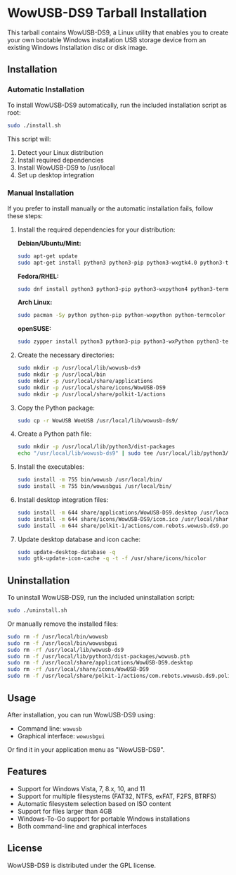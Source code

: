 # WowUSB-DS9 Tarball Installation

This tarball contains WowUSB-DS9, a Linux utility that enables you to create your own bootable Windows installation USB storage device from an existing Windows Installation disc or disk image.

## Installation

### Automatic Installation

To install WowUSB-DS9 automatically, run the included installation script as root:

```bash
sudo ./install.sh
```

This script will:
1. Detect your Linux distribution
2. Install required dependencies
3. Install WowUSB-DS9 to /usr/local
4. Set up desktop integration

### Manual Installation

If you prefer to install manually or the automatic installation fails, follow these steps:

1. Install the required dependencies for your distribution:

   **Debian/Ubuntu/Mint:**
   ```bash
   sudo apt-get update
   sudo apt-get install python3 python3-pip python3-wxgtk4.0 python3-termcolor grub2-common grub-pc-bin parted dosfstools ntfs-3g exfat-utils f2fs-tools btrfs-progs p7zip-full
   ```

   **Fedora/RHEL:**
   ```bash
   sudo dnf install python3 python3-pip python3-wxpython4 python3-termcolor grub2-common grub2-tools parted dosfstools ntfs-3g exfatprogs f2fs-tools btrfs-progs p7zip p7zip-plugins
   ```

   **Arch Linux:**
   ```bash
   sudo pacman -Sy python python-pip python-wxpython python-termcolor grub parted dosfstools ntfs-3g exfatprogs f2fs-tools btrfs-progs p7zip
   ```

   **openSUSE:**
   ```bash
   sudo zypper install python3 python3-pip python3-wxPython python3-termcolor grub2 parted dosfstools ntfs-3g exfatprogs f2fs-tools btrfs-progs p7zip
   ```

2. Create the necessary directories:
   ```bash
   sudo mkdir -p /usr/local/lib/wowusb-ds9
   sudo mkdir -p /usr/local/bin
   sudo mkdir -p /usr/local/share/applications
   sudo mkdir -p /usr/local/share/icons/WowUSB-DS9
   sudo mkdir -p /usr/local/share/polkit-1/actions
   ```

3. Copy the Python package:
   ```bash
   sudo cp -r WowUSB WoeUSB /usr/local/lib/wowusb-ds9/
   ```

4. Create a Python path file:
   ```bash
   sudo mkdir -p /usr/local/lib/python3/dist-packages
   echo "/usr/local/lib/wowusb-ds9" | sudo tee /usr/local/lib/python3/dist-packages/wowusb.pth
   ```

5. Install the executables:
   ```bash
   sudo install -m 755 bin/wowusb /usr/local/bin/
   sudo install -m 755 bin/wowusbgui /usr/local/bin/
   ```

6. Install desktop integration files:
   ```bash
   sudo install -m 644 share/applications/WowUSB-DS9.desktop /usr/local/share/applications/
   sudo install -m 644 share/icons/WowUSB-DS9/icon.ico /usr/local/share/icons/WowUSB-DS9/
   sudo install -m 644 share/polkit-1/actions/com.rebots.wowusb.ds9.policy /usr/local/share/polkit-1/actions/
   ```

7. Update desktop database and icon cache:
   ```bash
   sudo update-desktop-database -q
   sudo gtk-update-icon-cache -q -t -f /usr/share/icons/hicolor
   ```

## Uninstallation

To uninstall WowUSB-DS9, run the included uninstallation script:

```bash
sudo ./uninstall.sh
```

Or manually remove the installed files:

```bash
sudo rm -f /usr/local/bin/wowusb
sudo rm -f /usr/local/bin/wowusbgui
sudo rm -rf /usr/local/lib/wowusb-ds9
sudo rm -f /usr/local/lib/python3/dist-packages/wowusb.pth
sudo rm -f /usr/local/share/applications/WowUSB-DS9.desktop
sudo rm -rf /usr/local/share/icons/WowUSB-DS9
sudo rm -f /usr/local/share/polkit-1/actions/com.rebots.wowusb.ds9.policy
```

## Usage

After installation, you can run WowUSB-DS9 using:

- Command line: `wowusb`
- Graphical interface: `wowusbgui`

Or find it in your application menu as "WowUSB-DS9".

## Features

- Support for Windows Vista, 7, 8.x, 10, and 11
- Support for multiple filesystems (FAT32, NTFS, exFAT, F2FS, BTRFS)
- Automatic filesystem selection based on ISO content
- Support for files larger than 4GB
- Windows-To-Go support for portable Windows installations
- Both command-line and graphical interfaces

## License

WowUSB-DS9 is distributed under the GPL license.
